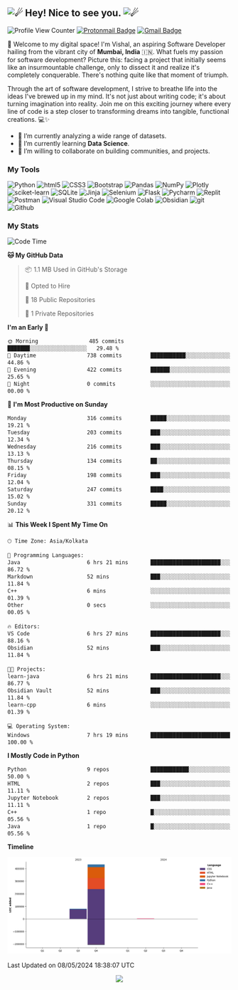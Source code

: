 <h2><picture>
  <source srcset="https://fonts.gstatic.com/s/e/notoemoji/latest/2604_fe0f/512.webp" type="image/webp"/>
  <img src="https://fonts.gstatic.com/s/e/notoemoji/latest/2604_fe0f/512.gif" alt="☄" width="32" height="32" />
</picture>Hey! Nice to see you.<picture>
  <source srcset="https://fonts.gstatic.com/s/e/notoemoji/latest/2604_fe0f/512.webp" type="image/webp" />
  <img src="https://fonts.gstatic.com/s/e/notoemoji/latest/2604_fe0f/512.gif" alt="☄" width="32" height="32" />
</picture></h2>

![Profile View Counter](https://komarev.com/ghpvc/?username=granduekoe&style=flat-square&color=blueviolet)
[![Protonmail Badge](https://img.shields.io/badge/-mailme.Vishal@proton.me-8a90c7?style=flat-square&logo=Protonmail&logoColor=#505264&link=mailto:mailme.Vishal@proton.me)](mailto:mailme.Vishal@proton.me)
[![Gmail Badge](https://img.shields.io/badge/-connect.VishalNow@gmail.com-dadada?style=flat-square&logo=Gmail&logoColor=#d44638&link=mailto:connect.VishalNow@gmail.com)](mailto:connect.VishalNow@gmail.com)
<!--- ![Discord Badge](https://dcbadge.vercel.app/api/shield/1157897812491649074?style=flat-square&theme=discord-inverted)--->

<p>
🚀 Welcome to my digital space! I'm Vishal, an aspiring Software Developer hailing from the vibrant city of <b>Mumbai, India</b> 🇮🇳. What fuels my passion for software development? Picture this: facing a project that initially seems like an insurmountable challenge, only to dissect it and realize it's completely conquerable. There's nothing quite like that moment of triumph.

Through the art of software development, I strive to breathe life into the ideas I've brewed up in my mind. It's not just about writing code; it's about turning imagination into reality. Join me on this exciting journey where every line of code is a step closer to transforming dreams into tangible, functional creations. 💻✨
</p>

- 🔭 I’m currently analyzing a wide range of datasets.
- 🌱 I’m currently learning **Data Science**.
- 👯 I’m willing to collaborate on building communities, and projects.

### My Tools

<p>
  <img alt="Python" src="https://img.shields.io/badge/-Python-ffde57?style=flat-square&logo=python&logoColor=#4584b6" />
  <img alt="html5" src="https://img.shields.io/badge/-HTML5-e34f26?style=flat-square&logo=html5&logoColor=white" />
  <img alt="CSS3" src="https://img.shields.io/badge/-CSS3-264de4?style=flat-square&logo=css3&logoColor=white" />
  <img alt="Bootstrap" src="https://img.shields.io/badge/-Bootstrap-59287a?style=flat-square&logo=bootstrap&logoColor=white" />
  <img alt="Pandas" src="https://img.shields.io/badge/-Pandas-4848b6?style=flat-square&logo=pandas&logoColor=white" />
  <img alt="NumPy" src="https://img.shields.io/badge/-NumPy-7099f7?style=flat-square&logo=numpy&logoColor=4848b6" />
  <img alt="Plotly" src="https://img.shields.io/badge/-Plotly-000000?style=flat-square&logo=plotly&logoColor=white" />
  <img alt="sciket-learn" src="https://img.shields.io/badge/-scikit%20learn-EC471A?style=flat-square&logo=scikit-learn&logoColor=1E81FB" />
  <img alt="SQLite" src="https://img.shields.io/badge/-SQLite-7099f7?style=flat-square&logo=sqlite&logoColor=white" />
  <img alt="Jinja" src="https://img.shields.io/badge/-Jinja-3D0C11?style=flat-square&logo=jinja&logoColor=white" />
  <img alt="Selenium" src="https://img.shields.io/badge/Selenium-16FF00?style=flat-square&logo=selenium&logoColor=white" />
  <img alt="Flask" src="https://img.shields.io/badge/-Flask-08abaa?style=flat-square&logo=flask&logoColor=white" />
  <img alt="Pycharm" src="https://img.shields.io/badge/-Pycharm-ffe873?style=flat-square&logo=pycharm&logoColor=black" />
  <img alt="Replit" src="https://img.shields.io/badge/-Replit-CD5C08?style=flat-square&logo=replit&logoColor=white" />
  <img alt="Postman" src="https://img.shields.io/badge/-Postman-fb7505?style=flat-square&logo=postman&logoColor=white" />
  <img alt="Visual Studio Code" src="https://img.shields.io/badge/-Visual%20Studio%20Code-0078d7?style=flat-square&logo=visualstudiocode&logoColor=white" />
  <img alt="Google Colab" src="https://img.shields.io/badge/Google%20Colab-ed750a?style=flat-square&logo=googlecolab&logoColor=white" />
  <img alt="Obsidian" src="https://img.shields.io/badge/Obsidian-7E1DFB?style=flat-square&logo=obsidian&logoColor=white" />
  <img alt="git" src="https://img.shields.io/badge/-Git-f34f29?style=flat-square&logo=git&logoColor=white" />
  <img alt="Github" src="https://img.shields.io/badge/-Github-14232c?style=flat-square&logo=github&logoColor=white" />
</p>

### My Stats

<!--START_SECTION:waka-->
![Code Time](http://img.shields.io/badge/Code%20Time-130%20hrs%2036%20mins-blue)

**🐱 My GitHub Data** 

> 📦 1.1 MB Used in GitHub's Storage 
 > 
> 💼 Opted to Hire
 > 
> 📜 18 Public Repositories 
 > 
> 🔑 1 Private Repositories 
 > 
**I'm an Early 🐤** 

```text
🌞 Morning                485 commits         ███████░░░░░░░░░░░░░░░░░░   29.48 % 
🌆 Daytime                738 commits         ███████████░░░░░░░░░░░░░░   44.86 % 
🌃 Evening                422 commits         ██████░░░░░░░░░░░░░░░░░░░   25.65 % 
🌙 Night                  0 commits           ░░░░░░░░░░░░░░░░░░░░░░░░░   00.00 % 
```
📅 **I'm Most Productive on Sunday** 

```text
Monday                   316 commits         █████░░░░░░░░░░░░░░░░░░░░   19.21 % 
Tuesday                  203 commits         ███░░░░░░░░░░░░░░░░░░░░░░   12.34 % 
Wednesday                216 commits         ███░░░░░░░░░░░░░░░░░░░░░░   13.13 % 
Thursday                 134 commits         ██░░░░░░░░░░░░░░░░░░░░░░░   08.15 % 
Friday                   198 commits         ███░░░░░░░░░░░░░░░░░░░░░░   12.04 % 
Saturday                 247 commits         ████░░░░░░░░░░░░░░░░░░░░░   15.02 % 
Sunday                   331 commits         █████░░░░░░░░░░░░░░░░░░░░   20.12 % 
```


📊 **This Week I Spent My Time On** 

```text
🕑︎ Time Zone: Asia/Kolkata

💬 Programming Languages: 
Java                     6 hrs 21 mins       ██████████████████████░░░   86.72 % 
Markdown                 52 mins             ███░░░░░░░░░░░░░░░░░░░░░░   11.84 % 
C++                      6 mins              ░░░░░░░░░░░░░░░░░░░░░░░░░   01.39 % 
Other                    0 secs              ░░░░░░░░░░░░░░░░░░░░░░░░░   00.05 % 

🔥 Editors: 
VS Code                  6 hrs 27 mins       ██████████████████████░░░   88.16 % 
Obsidian                 52 mins             ███░░░░░░░░░░░░░░░░░░░░░░   11.84 % 

🐱‍💻 Projects: 
learn-java               6 hrs 21 mins       ██████████████████████░░░   86.77 % 
Obsidian Vault           52 mins             ███░░░░░░░░░░░░░░░░░░░░░░   11.84 % 
learn-cpp                6 mins              ░░░░░░░░░░░░░░░░░░░░░░░░░   01.39 % 

💻 Operating System: 
Windows                  7 hrs 19 mins       █████████████████████████   100.00 % 
```

**I Mostly Code in Python** 

```text
Python                   9 repos             ████████████░░░░░░░░░░░░░   50.00 % 
HTML                     2 repos             ███░░░░░░░░░░░░░░░░░░░░░░   11.11 % 
Jupyter Notebook         2 repos             ███░░░░░░░░░░░░░░░░░░░░░░   11.11 % 
C++                      1 repo              █░░░░░░░░░░░░░░░░░░░░░░░░   05.56 % 
Java                     1 repo              █░░░░░░░░░░░░░░░░░░░░░░░░   05.56 % 
```



**Timeline**

![Lines of Code chart](https://raw.githubusercontent.com/grandeurkoe/grandeurkoe/main/assets/bar_graph.png)


 Last Updated on 08/05/2024 18:38:07 UTC
<!--END_SECTION:waka-->

<p align="center">
  <img src="https://capsule-render.vercel.app/api?type=waving&color=gradient&height=60&section=footer"/>
</p>
